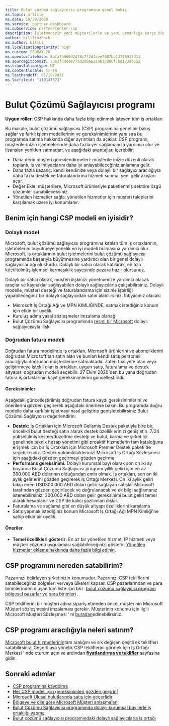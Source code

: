 ```yaml
---
title: Bulut çözümü sağlayıcısı programına genel bakış
ms.topic: article
ms.date: 10/29/2020
ms.service: partner-dashboard
ms.subservice: partnercenter-csp
description: İşletmenizin yeni müşterilerle ve yeni uzmanlığa karşı büyümesini sağlamak için bulut çözümü sağlayıcısı (CSP) programındaki avantajlar ve farklı modeller hakkında daha fazla bilgi edinin.
author: billlinzbach
ms.author: billLi
ms.localizationpriority: high
ms.custom: SEOMAY.20
ms.openlocfilehash: 8afa7b060d2d78c7f2dfaee7007bb13756917d13
ms.sourcegitcommit: 7063fdddee77ad2d8e627ab3c806f76d173ab652
ms.translationtype: MT
ms.contentlocale: tr-TR
ms.lasthandoff: 05/19/2021
ms.locfileid: "110147573"
---
```

# <a name="cloud-solution-provider-program"></a>Bulut Çözümü Sağlayıcısı programı 

**Uygun roller**: CSP hakkında daha fazla bilgi edinmek isteyen tüm iş ortakları

Bu makale, bulut çözümü sağlayıcısı (CSP) programına genel bir bakış sağlar ve farklı işlem modellerinin ve gereksinimlerinin yanı sıra bu programda satıma hakkında diğer ayrıntıları da açıklar.  CSP programı, müşterilerinizin işletmelerinde daha fazla yer sağlamanıza yardımcı olur ve lisansları yeniden satmadan, ve aşağıdaki avantajları içerebilir: 

- Daha derin müşteri görevlendirmeleri: müşterilerinizle düzenli olarak toplantı, iş ve ihtiyaçlarını daha iyi anlayabileceğiniz anlamına gelir.
- Daha fazla kazanç: kendi kendinize veya dolaylı bir sağlayıcı aracılığıyla daha fazla destek ve faturalandırma hizmeti sunma, yeni gelir akışları açar.  
- Değer Ekle: müşterilere, Microsoft ürünleriyle paketlenmiş sektöre özgü çözümler sunabileceksiniz.
- Yönetilen hizmetler sağla: yönetilen hizmetler için müşteri taleplerini karşılamak üzere iyi konumlanır. 

## <a name="which-csp-model-is-best-for-me"></a>Benim için hangi CSP modeli en iyisidir?

### <a name="indirect-model"></a>Dolaylı model

Microsoft, bulut çözümü sağlayıcısı programına katılan tüm iş ortaklarının, işletmelerini büyütmeye yönelik en iyi modeli bulmasına yardımcı olur. Microsoft, iş ortaklarının bulut işletmelerini bulut çözümü sağlayıcısı programında başarıyla büyütmesine yardımcı olan bir genel dolaylı sağlayıcılar ağı oluşturdu. Dolaylı bir satıcı olarak katılarak, en aza küçültülmüş işlemsel karmaşıklık sayesinde pazara hazır olursunuz. 

Dolaylı bir satıcı olarak, müşteri ilişkinizi yönetmenize yardımcı olacak araçlar ve kaynaklar sağlayabilen dolaylı sağlayıcılarla çalışabilirsiniz. Dolaylı modelle, müşteri desteği ve faturalandırma için sizinle işbirliği yapabileceğiniz bir dolaylı sağlayıcıdan satın alabilirsiniz.
İhtiyacınız olacak: 

- Microsoft İş Ortağı Ağı ve MPN KIMLIĞINDE, satmak istediğiniz konum için etkin bir üyelik.
- Kuruluş adına yasal sözleşmeler imzalama olanağı
- Bulut Çözümü Sağlayıcısı programında [resmi bir Microsoft](https://partnercenter.microsoft.com/partner/find-a-provider) dolaylı sağlayıcısıyla ilişki

### <a name="direct-bill-model"></a>Doğrudan fatura modeli

Doğrudan fatura modelinde iş ortakları, Microsoft ürünlerini ve aboneliklerini doğrudan Microsoft'tan satın alan ve bunları kendi satış personeli aracılığıyla doğrudan müşterilerine satmaktadır. Zaten faaliyete olan veya geliştirmeye istekli olan iş ortakları, uygun satış, faturalama ve destek altyapısı doğrudan modeli seçebilir. 27 Ekim 2020'den bu yana doğrudan fatura iş ortaklarının kayıt gereksinimlerini güncelleştirildi.

#### <a name="requirements"></a>Gereksinimler

Aşağıdaki güncelleştirilmiş doğrudan fatura kaydı gereksinimlerini ve önerilerini gözden geçirerek aşağıdaki önerilere bakın. Bu programda doğru modelle daha karlı bir işletmeyi nasıl geliştirip genişletebilirsiniz Bulut Çözümü Sağlayıcısı değerlendirin:  

- **Destek:** İş Ortakları için Microsoft Gelişmiş Destek paketiyle bire bir, öncelikli bulut desteği satın alarak destek özelliklerinizi genişletin. 7/24 yükseltilmiş kesme/düzeltme desteği ve bulut, karma ve şirket içi genelinde teknik hesap yönetimi gibi proaktif hizmetlerin tam kataloğuna erişmek için bir İş Ortakları için Microsoft Premier Destek paketi de seçebilirsiniz. Destek yükümlülüklerinizi Microsoft İş Ortağı Sözleşmesi için aşağıdaki gözden geçirmeyi gözden geçirme
- **Performans gereksinimi:** Dolaylı kurumsal bayi olarak son on iki ay boyunca Bulut Çözümü Sağlayıcısı program yıllık geliri için en az 300.000 ABD dolarının olduğundan emin olmak. İş ortakları, son on iki aylık gelirlerini gözden geçirerek İş Ortağı Merkezi. On iki aylık geliri takip eden USD300.000 ABD doları geliri sağlayan satışlar Microsoft tarafından gözden geçirilecek ve doğrulanacak ve ek bilgi sağlamanız istenebilirsiniz. 300.000 ABD doları gelir gereksinimi bulut geliri temel alarak hesaplanır ve CSP'de kalıcı yazılımları dışlar.
- Faturalama ve sağlama gibi en düşük altyapı özelliklerini karşılama
- Satış yapmak istediğiniz konum Microsoft İş Ortağı Ağı MPN Kimliği'ne sahip etkin bir üyelik.

#### <a name="recommendations"></a>Öneriler

- **Temel özellikleri gösterir:** En az bir yönetilen hizmet, IP hizmeti veya müşteri çözümü uygulaması sağlabileceğinizi gösterir. [Yönetilen hizmetler ekleme hakkında daha fazla bilgi edinin](https://partner.microsoft.com/solutions/managed-services). 

## <a name="where-can-i-sell-through-the-csp-program"></a>CSP programını nereden satabilirim?

Pazarınızı belirleyen şirketinizin konumudur. Pazarınız, CSP tekliflerini satabileceğiniz bölgeleri ve/veya ülkeleri kapsar. CSP pazarlarından ve para birimlerinden oluşan tüm liste için bkz. [bulut çözümü sağlayıcısı program bölgesel pazarlar ve para birimleri](regional-authorization-overview.md) .

CSP tekliflerini bir müşteri adına sipariş etmeden önce, müşterinin Microsoft Müşteri sözleşmesini imzalaması gerekir. Müşterinin konumu için ilgili Microsoft Müşteri Sözleşmesi ' ni [buradan](agreements.md)edinebilirsiniz.  

## <a name="what-can-i-sell-through-the-csp-program"></a>CSP programı aracılığıyla neleri satırım?

[Microsoft bulut hizmetlerinin](https://partner.microsoft.com/cloud-solution-provider/products-and-services)tam aralığını ve sık değişen çeşitli ek teklifleri satabilirsiniz. Geçerli aya yönelik CSP tekliflerini görmek için Iş Ortağı Merkezi ' nde oturum açın ve ardından [**fiyatlandırma ve teklifler**](https://partnercenter.microsoft.com/pcv/sales) sayfasına gidin.

## <a name="next-steps"></a>Sonraki adımlar

- [CSP programına kaydolma](enrolling-in-the-csp-program.md)
- [Her CSP modeli için gereksinimleri gözden geçirin](https://partnercenter.microsoft.com/partner/cloud-solution-provider)|
- [Microsoft Ulusal bulutlarında satış için geçerlidir](csp-national-clouds-overview.md)
- [Bölgeye ve dile göre Microsoft Müşteri anlaşmaları](agreements.md)
- [Bulut Çözümü Sağlayıcısı programında dolaylı kurumsal bayilerle iş ortaklığı yapma](indirect-provider-tasks-in-partner-center.md)
- [Bulut çözümü sağlayıcısı programındaki dolaylı sağlayıcılarla iş ortağı](indirect-reseller-tasks-in-partner-center.md)
